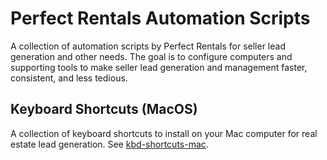 # Perfect Rentals Automation Scripts

A collection of automation scripts by Perfect Rentals for seller lead generation and other needs. The goal is to configure computers and supporting tools to make seller lead generation and management faster, consistent, and less tedious.

## Keyboard Shortcuts (MacOS)

A collection of keyboard shortcuts to install on your Mac computer for real estate lead generation. See [kbd-shortcuts-mac](./kbd-shortcuts-mac).
